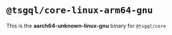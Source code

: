 # `@tsgql/core-linux-arm64-gnu`

This is the **aarch64-unknown-linux-gnu** binary for `@tsgql/core`
